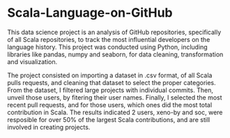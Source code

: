 # Scala-Language-on-GitHub
This data science project is an analysis of GitHub repositories, specifically of all Scala repositories, to track the most influential developers on the language history. This project was conducted using Python, including libraries like pandas, numpy and seaborn, for data cleaning, transformation and visualization.


The project consisted on importing a dataset in .csv format, of all Scala pulls requests, and cleaning that dataset to select the proper categories. From the dataset, I filtered large projects with individual commits. Then, unveil those users, by fitering their user names. Finally, I selected the most recent pull requests, and for those users, which ones did the most total contribution in Scala. The results indicated 2 users, xeno-by and soc, were resposible for over 50% of the largest Scala contributions, and are still involved in creating projects.
